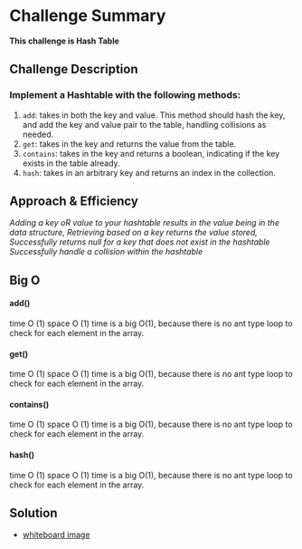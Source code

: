 # Challenge Summary

**This challenge is Hash Table**

## Challenge Description

### Implement a Hashtable with the following methods:
1. `add`: takes in both the key and value. This method should hash the key, and add the key and value pair to the table, handling collisions as needed.
2. `get`: takes in the key and returns the value from the table.
3. `contains`: takes in the key and returns a boolean, indicating if the key exists in the table already.
4. `hash`: takes in an arbitrary key and returns an index in the collection.

## Approach & Efficiency
_Adding a key oR value to your hashtable results in the value being in the data structure, Retrieving based on a key returns the value stored, Successfully returns null for a key that does not exist in the hashtable Successfully handle a collision within the hashtable_

## Big O
   #### add()
   time O (1)
   space O (1)
time is a big O(1), because there is no ant type loop to check for each element in the array.
#### get()
 time O (1)
   space O (1)
time is a big O(1), because there is no ant type loop to check for each element in the array.
#### contains()
 time O (1)
   space O (1)
time is a big O(1), because there is no ant type loop to check for each element in the array.
#### hash()
   time O (1)
   space O (1)
time is a big O(1), because there is no ant type loop to check for each element in the array.
## Solution
- [whiteboard image]()